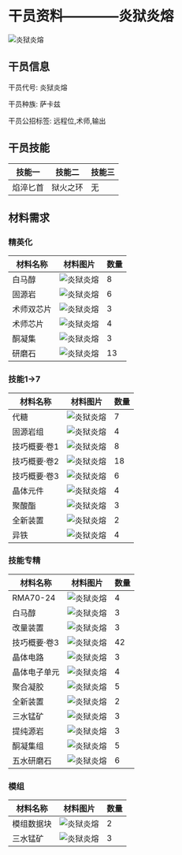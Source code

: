 # 干员资料————炎狱炎熔

![炎狱炎熔](./oprImages/炎狱炎熔.png)

## 干员信息

干员代号: 炎狱炎熔

干员种族: 萨卡兹

干员公招标签: 远程位,术师,输出

## 干员技能

| 技能一       | 技能二   | 技能三 |
| ------------ | -------- | ------ |
| 焰淬匕首 | 狱火之环 | 无 |

## 材料需求

### 精英化

| 材料名称      | 材料图片 | 数量  |
|---------|---------|-----|
| 白马醇 | ![炎狱炎熔](./matIcons/白马醇.png)  |   8  |
| 固源岩 | ![炎狱炎熔](./matIcons/固源岩.png)  |   6  |
| 术师双芯片 | ![炎狱炎熔](./matIcons/术师双芯片.png)  |   3  |
| 术师芯片 | ![炎狱炎熔](./matIcons/术师芯片.png)  |   4  |
| 酮凝集 | ![炎狱炎熔](./matIcons/酮凝集.png)  |   3  |
| 研磨石 | ![炎狱炎熔](./matIcons/研磨石.png)  |   13  |

### 技能1→7

| 材料名称      | 材料图片 | 数量  |
|---------|---------|-----|
| 代糖 | ![炎狱炎熔](./matIcons/代糖.png)  |   7  |
| 固源岩组 | ![炎狱炎熔](./matIcons/固源岩组.png)  |   4  |
| 技巧概要·卷1 | ![炎狱炎熔](./matIcons/技巧概要·卷1.png)  |   8  |
| 技巧概要·卷2 | ![炎狱炎熔](./matIcons/技巧概要·卷2.png)  |   18  |
| 技巧概要·卷3 | ![炎狱炎熔](./matIcons/技巧概要·卷3.png)  |   6  |
| 晶体元件 | ![炎狱炎熔](./matIcons/晶体元件.png)  |   4  |
| 聚酸酯 | ![炎狱炎熔](./matIcons/聚酸酯.png)  |   3  |
| 全新装置 | ![炎狱炎熔](./matIcons/全新装置.png)  |   2  |
| 异铁 | ![炎狱炎熔](./matIcons/异铁.png)  |   4  |

### 技能专精

| 材料名称      | 材料图片 | 数量  |
|---------|---------|-----|
| RMA70-24 | ![炎狱炎熔](./matIcons/RMA70-24.png)  |   4  |
| 白马醇 | ![炎狱炎熔](./matIcons/白马醇.png)  |   3  |
| 改量装置 | ![炎狱炎熔](./matIcons/改量装置.png)  |   3  |
| 技巧概要·卷3 | ![炎狱炎熔](./matIcons/技巧概要·卷3.png)  |   42  |
| 晶体电路 | ![炎狱炎熔](./matIcons/晶体电路.png)  |   3  |
| 晶体电子单元 | ![炎狱炎熔](./matIcons/晶体电子单元.png)  |   4  |
| 聚合凝胶 | ![炎狱炎熔](./matIcons/聚合凝胶.png)  |   5  |
| 全新装置 | ![炎狱炎熔](./matIcons/全新装置.png)  |   2  |
| 三水锰矿 | ![炎狱炎熔](./matIcons/三水锰矿.png)  |   3  |
| 提纯源岩 | ![炎狱炎熔](./matIcons/提纯源岩.png)  |   3  |
| 酮凝集组 | ![炎狱炎熔](./matIcons/酮凝集组.png)  |   5  |
| 五水研磨石 | ![炎狱炎熔](./matIcons/五水研磨石.png)  |   6  |

### 模组

| 材料名称      | 材料图片 | 数量  |
|---------|---------|-----|
| 模组数据块 | ![炎狱炎熔](./暂无材料图片)  |   2  |
| 三水锰矿 | ![炎狱炎熔](./matIcons/三水锰矿.png)  |   3  |
